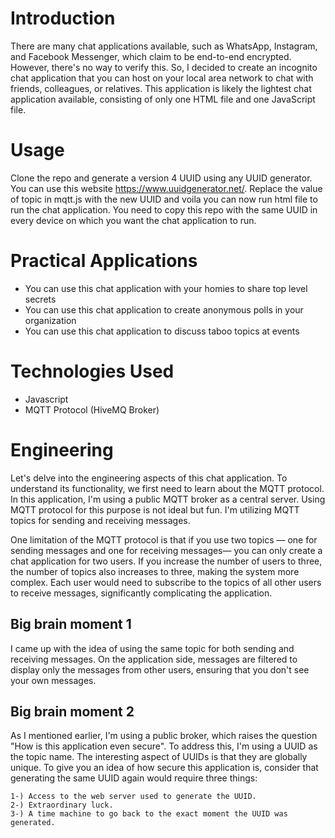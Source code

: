 # Introduction

There are many chat applications available, such as WhatsApp, Instagram, and Facebook Messenger, which claim to be end-to-end encrypted. However, there's no way to verify this. So, I decided to create an incognito chat application that you can host on your local area network to chat with friends, colleagues, or relatives. This application is likely the lightest chat application available, consisting of only one HTML file and one JavaScript file.


# Usage

Clone the repo and generate a version 4 UUID using any UUID generator. You can use this website https://www.uuidgenerator.net/. Replace the value of topic in mqtt.js with the new UUID and voila you can now run html file to run the chat application. You need to copy this repo with the same UUID in every device on which you want the chat application to run.


# Practical Applications

- You can use this chat application with your homies to share top level secrets
- You can use this chat application to create anonymous polls in your organization
- You can use this chat application to discuss taboo topics at events

# Technologies Used

- Javascript
- MQTT Protocol (HiveMQ Broker)


# Engineering

Let's delve into the engineering aspects of this chat application. To understand its functionality, we first need to learn about the MQTT protocol. In this application, I'm using a public MQTT broker as a central server. Using MQTT protocol for this purpose is not ideal but fun. I'm utilizing MQTT topics for sending and receiving messages.

One limitation of the MQTT protocol is that if you use two topics — one for sending messages and one for receiving messages— you can only create a chat application for two users. If you increase the number of users to three, the number of topics also increases to three, making the system more complex. Each user would need to subscribe to the topics of all other users to receive messages, significantly complicating the application. 

## Big brain moment 1
I came up with the idea of using the same topic for both sending and receiving messages. On the application side, messages are filtered to display only the messages from other users, ensuring that you don't see your own messages.

## Big brain moment 2
As I mentioned earlier, I'm using a public broker, which raises the question "How is this application even secure". To address this, I'm using a UUID as the topic name. The interesting aspect of UUIDs is that they are globally unique. To give you an idea of how secure this application is, consider that generating the same UUID again would require three things:

    1-) Access to the web server used to generate the UUID.
    2-) Extraordinary luck.
    3-) A time machine to go back to the exact moment the UUID was generated.
